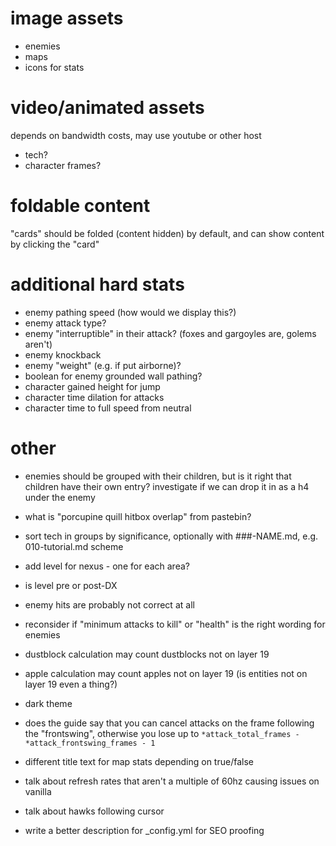 
# image assets

- enemies
- maps
- icons for stats

# video/animated assets

depends on bandwidth costs, may use youtube or other host

- tech?
- character frames?

# foldable content

"cards" should be folded (content hidden) by default, and can show content by clicking the "card"

# additional hard stats

- enemy pathing speed (how would we display this?)
- enemy attack type?
- enemy "interruptible" in their attack? (foxes and gargoyles are, golems aren't)
- enemy knockback
- enemy "weight" (e.g. if put airborne)?
- boolean for enemy grounded wall pathing?
- character gained height for jump
- character time dilation for attacks
- character time to full speed from neutral

# other

- enemies should be grouped with their children, but is it right that children have their own entry? investigate if we can drop it in as a h4 under the enemy

- what is "porcupine quill hitbox overlap" from pastebin?

- sort tech in groups by significance, optionally with ###-NAME.md, e.g. 010-tutorial.md scheme

- add level for nexus - one for each area?

- is level pre or post-DX

- enemy hits are probably not correct at all

- reconsider if "minimum attacks to kill" or "health" is the right wording for enemies

- dustblock calculation may count dustblocks not on layer 19

- apple calculation may count apples not on layer 19 (is entities not on layer 19 even a thing?)

- dark theme

- does the guide say that you can cancel attacks on the frame following the "frontswing", otherwise you lose up to `*attack_total_frames - *attack_frontswing_frames - 1`

- different title text for map stats depending on true/false

- talk about refresh rates that aren't a multiple of 60hz causing issues on vanilla

- talk about hawks following cursor

- write a better description for _config.yml for SEO proofing
